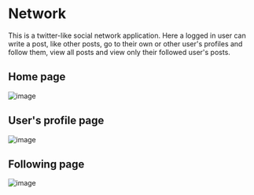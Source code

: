 # Network
This is a twitter-like social network application. Here a logged in user can write a post, like other posts, go to their own or other user's profiles and follow them, view all posts and view only their followed user's posts.

## Home page
![image](https://github.com/user-attachments/assets/cc2ad950-f2e2-4615-880b-57e5e609b4ef)

## User's profile page
![image](https://github.com/user-attachments/assets/032e14f6-da21-473e-a1f2-ad5139e0e36c)

## Following page
![image](https://github.com/user-attachments/assets/3a10695f-bfb3-425c-b109-2eca6fb16fe6)
